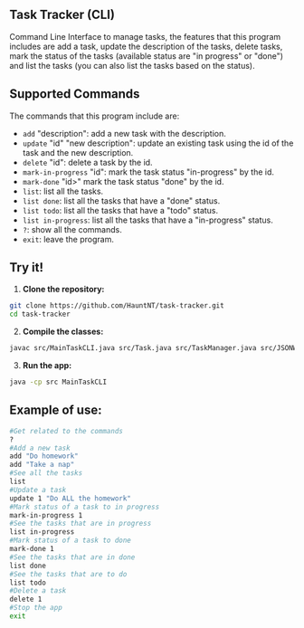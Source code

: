 ## Task Tracker (CLI)

Command Line Interface to manage tasks, the features that this program includes are add a task, update the description of the tasks, delete tasks, mark the status of the tasks (available status are "in progress" or "done") and list the tasks (you can also list the tasks based on the status).
## Supported Commands
The commands that this program include are:
- `add` "description": add a new task with the description.
- `update` "id" "new description": update an existing task using the id of the task and the new description.
- `delete` "id": delete a task by the id.
- `mark-in-progress` "id": mark the task status "in-progress" by the id.
- `mark-done` "id>" mark the task status "done" by the id.
- `list`: list all the tasks.
- `list done`: list all the tasks that have a "done" status.
- `list todo`: list all the tasks that have a "todo" status.
- `list in-progress`: list all the tasks that have a "in-progress" status.
- `?`: show all the commands.
- `exit`: leave the program.

## Try it!
1. **Clone the repository:**
```bash
git clone https://github.com/HauntNT/task-tracker.git
cd task-tracker
```
2. **Compile the classes:**
```bash
javac src/MainTaskCLI.java src/Task.java src/TaskManager.java src/JSONWritter.java
```
3. **Run the app:**
```bash
java -cp src MainTaskCLI
```
## Example of use:
```bash
#Get related to the commands
?
#Add a new task
add "Do homework"
add "Take a nap"
#See all the tasks
list
#Update a task
update 1 "Do ALL the homework"
#Mark status of a task to in progress
mark-in-progress 1
#See the tasks that are in progress
list in-progress
#Mark status of a task to done
mark-done 1
#See the tasks that are in done
list done
#See the tasks that are to do
list todo
#Delete a task
delete 1
#Stop the app
exit
```
